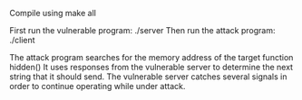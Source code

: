 Compile using make all

First run the vulnerable program: ./server
Then run the attack program: ./client

The attack program searches for the memory address of the target function hidden()
It uses responses from the vulnerable server to determine the next string that it
should send. The vulnerable server catches several signals in order to continue
operating while under attack.

